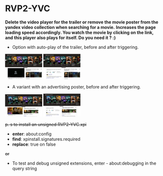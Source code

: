 # RVP2-YVC

__Delete the video player for the trailer or remove the movie poster from the yandex video collection when searching for a movie.__
__Increases the page loading speed accordingly. You watch the movie by clicking on the link, and this player also plays for itself. Do you need it ? :)__

* Option with auto-play of the trailer, before and after triggering.

<img src="image/0_1.png" alt="drawing" width="24%"/> <img src="image/0_0.png" alt="drawing" width="24%"/>

* A variant with an advertising poster, before and after triggering.

<img src="image/1_0.png" alt="drawing" width="24%"/> <img src="image/1_1.png" alt="drawing" width="24%"/>

~~p. s to install an unsigned RVP2-YVC.xpi~~  
* __enter__: about:config  
* __find__: xpinstall.signatures.required  
* __replace__: true on false  

~~or~~

* To test and debug unsigned extensions, enter - about:debugging in the query string
